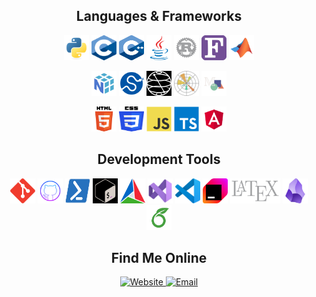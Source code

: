 <!-- Programming Languages -->
<h2 align="center">Languages & Frameworks</h2>
<p align="center">
    <!-- Core Languages -->
    <img src="icons/python.svg" alt="Python 3+" width="40" height="40"/>
    <img src="icons/c.svg" alt="C" width="40" height="40"/>
    <img src="icons/cpp.svg" alt="C++" width="40" height="40"/>
    <img src="icons/java.svg" alt="Java" width="40" height="40"/>
    <img src="icons/rust.svg" alt="Rust" width="40" height="40"/>
    <img src="icons/fortran.svg" alt="Fortran 90" width="40" height="40"/>
    <img src="icons/matlab.svg" alt="MATLAB" width="40" height="40"/>
</p>

<!-- Python Ecosystem -->
<p align="center">
    <img src="icons/numpy.svg" alt="NumPy" width="40" height="40"/>
    <img src="icons/scipy.svg" alt="SciPy" width="40" height="40"/>
    <img src="icons/qiskit.svg" alt="Qiskit" width="40" height="40" style="filter: invert(100%);" />
    <img src="icons/matplotlib.svg" alt="Matplotlib" width="40" height="40"/>
    <img src="icons/manim.svg" alt="Manimation" width="40" height="40"/>
</p>

<!-- Web Development -->
<p align="center">
    <img src="icons/html5.svg" alt="HTML5" width="40" height="40"/>
    <img src="icons/css3.svg" alt="CSS3" width="40" height="40"/>
    <img src="icons/javascript.svg" alt="JavaScript" width="40" height="40"/>
    <img src="icons/typescript.svg" alt="TypeScript" width="40" height="40"/>
    <img src="icons/angular.svg" alt="Angular" width="40" height="40"/>
</p>

<!-- Developer Tools -->
<h2 align="center">Development Tools</h2>
<p align="center">
    <img src="icons/git.svg" alt="Git" width="40" height="40"/>
    <img src="icons/github.svg" alt="GitHub" width="40" height="40"/>
    <img src="icons/powershell.svg" alt="PowerShell" width="40" height="40"/>
    <img src="icons/bash.svg" alt="Bash" width="40" height="40" style="filter: invert(100%);" />
    <img src="icons/cmake.svg" alt="Cmake" width="40" height="40"/>
    <img src="icons/vs.svg" alt="Visual Studio" width="40" height="40"/>
    <img src="icons/vscode.svg" alt="Visual Studio Code" width="40" height="40"/>
    <img src="icons/jetbrains.svg" alt="JetBrains IDEs" width="40" height="40"/>
    <img src="icons/latex.svg" alt="LaTeX" width="80" height="40"/>
    <img src="icons/obsidian.png" alt="Obsidian" width="40" height="40"/>
    <img src="icons/overleaf.svg" alt="Overleaf" width="40" height="40"/>
    <!-- <img src="icons/hpctoolkit.png" alt="HPC Toolkit" width="40" height="40"/> -->
</p>

<!-- Online Presence -->
<h2 align="center">Find Me Online</h2>
<p align="center">
    <a href="https://thealaskanphysicist.com" target="_blank">
        <img src="https://img.shields.io/badge/Website-thealaskanphysicist.com-6600cc?style=for-the-badge" alt="Website"/>
    </a>
    <a href="mailto:contact@staniel.dev">
        <img src="https://img.shields.io/badge/Email-contact@thealaskanphysicist.com-D14836?style=for-the-badge&logo=gmail&logoColor=white" alt="Email"/>
    </a>
    <!-- <a href="https://linkedin.com/in/thealaskanphysicist" target="_blank">
        <img src="https://img.shields.io/badge/LinkedIn-thealaskanphysicist-0A66C2?style=for-the-badge&logo=linkedin&logoColor=white" alt="LinkedIn"/>
    </a>
    <a href="https://github.com/TheAlaskanPhysicist" target="_blank">
        <img src="https://img.shields.io/badge/GitHub-The Alaskan Physicist-3094FF?style=for-the-badge&logo=github&logoColor=white" alt="GitHub"/>
    </a>
    <a href="https://osf.io/3xptv/" target="_blank">
        <img src="https://img.shields.io/badge/OSF-3xptv-2c70a4?style=for-the-badge&logo=osf&logoColor=white" alt="Open Science Framework"/>
    </a>
    <a href="https://orcid.org/0009-0006-3060-0594" target="_blank">
        <img src="https://img.shields.io/badge/ORCID-0009 &#x2010 0006 &#x2010 3060 &#x2010 0594-0c8c44?style=for-the-badge&logo=orcid&logoColor=white" alt="ORCID"/>
    </a>
    <a href="https://youtube.com/@TheAlaskanPhysicist" target="_blank">
        <img src="https://img.shields.io/badge/YouTube-%40TheAlaskanPhysicist-FF0000?style=for-the-badge&logo=youtube&logoColor=white" alt="YouTube"/>
    </a>
    <a href="https://www.twitch.tv/thealaskanphysicist" target="_blank">
        <img src="https://img.shields.io/badge/Twitch-%40TheAlaskanPhysicist-9146FF?style=for-the-badge&logo=twitch&logoColor=white" alt="Twitch"/>
    </a>
    <a href="https://thealaskanphysicist.itch.io/" target="_blank">
        <img src="https://img.shields.io/badge/Itch.io-The Alaskan Physicist-f05b5b?style=for-the-badge&logo=itch.io&logoColor=white" alt="Itch.io"/>
    </a> -->
</p>

<!-- Online Presence (ALT) -->
<!-- <h2 align="center">Find Me Online</h2>
<p align="center">
    <a href="https://thealaskanphysicist.com" target="_blank">
    <img src="icons/website.png" alt="Website" width="40" height="40"/>
    </a>
    <a href="mailto:contact@thealaskanphysicist.com" target="_blank">
    <img src="icons/gmail.svg" alt="Contact Email" width="40" height="40"/>
    </a>
    <a href="https://www.linkedin.com/in/yourusername/" target="_blank">
    <img src="icons/linkedin.svg" alt="LinkedIn" width="40" height="40"/>
    </a>
    <a href="https://orcid.org/0000-0000-0000-0000" target="_blank">
    <img src="icons/orcid.svg" alt="ORCID" width="40" height="40"/>
    </a>
    <a href="https://osf.io/yourusername" target="_blank">
    <img src="icons/osf.svg" alt="Open Science Framework" width="40" height="40"/>
    </a>
    <a href="https://www.youtube.com/@TheAlaskanPhysicist" target="_blank">
    <img src="icons/youtube.svg" alt="YouTube" width="40" height="40"/>
    </a>
    <a href="https://twitch.tv/yourusername" target="_blank">
    <img src="icons/twitch.svg" alt="Twitch" width="40" height="40"/>
    </a>
    <a href="https://yourusername.itch.io" target="_blank">
    <img src="icons/itchio.svg" alt="Itch.io" width="40" height="40"/>
    </a>
    <a href="https://github.com/TheAlaskanPhysicist" target="_blank">
    <img src="icons/github.svg" alt="GitHub" width="40" height="40"/>
    </a>
</p> -->